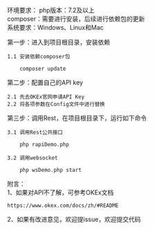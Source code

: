 环境要求：
php版本：7.2及以上   
composer：需要进行安装，后续进行依赖包的更新  
系统要求：Windows、Linux和Mac

第一步：进入到项目根目录，安装依赖
   
    1.1 安装依赖composer包
    
        composer update
    
第二步：配置自己的API key

    2.1 先去OKEx官网申请API Key
    2.2 将各项参数在Config文件中进行替换

第三步：调用Rest，在项目根目录下，运行如下命令
    
    3.1 调用Rest公共接口
        
        php rapiDemo.php
        
    3.2 调用websocket
    
        php wsDemo.php start
     
附言：        
1、如果对API不了解，可参考OKEx文档
    
    https://www.okex.com/docs/zh/#README
    
   
2、如果有改进意见，欢迎提issue，欢迎提交代码

    
    
    
    
